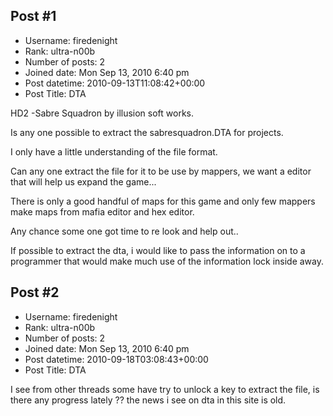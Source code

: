 ## Post #1
- Username: firedenight
- Rank: ultra-n00b
- Number of posts: 2
- Joined date: Mon Sep 13, 2010 6:40 pm
- Post datetime: 2010-09-13T11:08:42+00:00
- Post Title: DTA

HD2 -Sabre Squadron by illusion soft works.

Is any one possible to extract the sabresquadron.DTA for projects. 


I only have a little understanding of the file format.

Can any one extract the file for it to be use by mappers, we want a editor that will help us expand the game...

There is only a good handful of maps for this game and only few mappers make maps from mafia editor and hex editor.


Any chance some one got time to re look and help out..

If possible to extract the dta, i would like to pass the information on to a programmer that would make much use of the information lock inside away.
## Post #2
- Username: firedenight
- Rank: ultra-n00b
- Number of posts: 2
- Joined date: Mon Sep 13, 2010 6:40 pm
- Post datetime: 2010-09-18T03:08:43+00:00
- Post Title: DTA

I see from other threads some have try to unlock a key to extract the file, is there any progress lately ?? the news i see on dta in this site is old.
